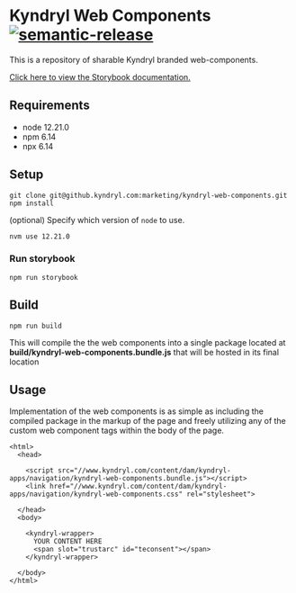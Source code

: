 # Kyndryl Web Components [![semantic-release](https://img.shields.io/badge/%20%20%F0%9F%93%A6%F0%9F%9A%80-semantic--release-e10079.svg)](https://github.com/semantic-release/semantic-release)

This is a repository of sharable Kyndryl branded web-components.

[Click here to view the Storybook documentation.](https://pages.github.kyndryl.net/marketing/kyndryl-web-components/)

## Requirements

- node 12.21.0
- npm 6.14
- npx 6.14

## Setup

```
git clone git@github.kyndryl.com:marketing/kyndryl-web-components.git
npm install
```

(optional) Specify which version of `node` to use.

```
nvm use 12.21.0
```

### Run storybook

```
npm run storybook
```

## Build

```
npm run build
```

This will compile the the web components into a single package located at **build/kyndryl-web-components.bundle.js** that will be hosted in its final location

## Usage

Implementation of the web components is as simple as including the compiled package in the markup of the page and freely utilizing any of the custom web component tags within the body of the page.

```
<html>
  <head>

    <script src="//www.kyndryl.com/content/dam/kyndryl-apps/navigation/kyndryl-web-components.bundle.js"></script>
    <link href="//www.kyndryl.com/content/dam/kyndryl-apps/navigation/kyndryl-web-components.css" rel="stylesheet">

  </head>
  <body>
  
    <kyndryl-wrapper>
      YOUR CONTENT HERE
      <span slot="trustarc" id="teconsent"></span>
    </kyndryl-wrapper>
    
  </body>
</html>
```
